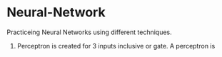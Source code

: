 # Neural-Network
Practiceing Neural Networks using different techniques.
1. Perceptron is created for 3 inputs inclusive or gate.
A perceptron is 
